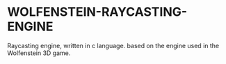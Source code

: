 # WOLFENSTEIN-RAYCASTING-ENGINE
Raycasting engine, written in c language. based on the engine used in the Wolfenstein 3D game.
